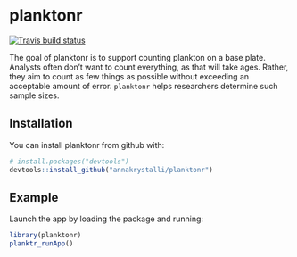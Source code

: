 # planktonr


[![Travis build status](https://travis-ci.org/annakrystalli/planktonr.svg?branch=master)](https://travis-ci.org/annakrystalli/planktonr)

The goal of planktonr is to support counting plankton on a base plate. Analysts often don’t want to count everything, as that will take ages. Rather, they aim to count as few things as possible without exceeding an acceptable amount of error. `planktonr` helps researchers determine such sample sizes.

## Installation

You can install planktonr from github with:


``` r
# install.packages("devtools")
devtools::install_github("annakrystalli/planktonr")
```

## Example

Launch the app by loading the package and running:

``` r
library(planktonr)
planktr_runApp()
```
